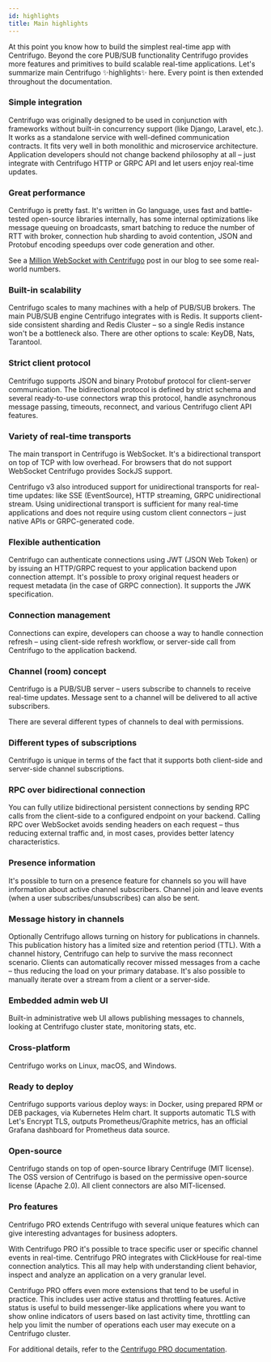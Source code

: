 ```yaml
---
id: highlights
title: Main highlights
---
```


At this point you know how to build the simplest real-time app with Centrifugo. Beyond the core PUB/SUB functionality Centrifugo provides more features and primitives to build scalable real-time applications. Let's summarize main Centrifugo ✨highlights✨ here. Every point is then extended throughout the documentation.

### Simple integration

Centrifugo was originally designed to be used in conjunction with frameworks without built-in concurrency support (like Django, Laravel, etc.). It works as a standalone service with well-defined communication contracts. It fits very well in both monolithic and microservice architecture. Application developers should not change backend philosophy at all – just integrate with Centrifugo HTTP or GRPC API and let users enjoy real-time updates. 

### Great performance

Centrifugo is pretty fast. It's written in Go language, uses fast and battle-tested open-source libraries internally, has some internal optimizations like message queuing on broadcasts, smart batching to reduce the number of RTT with broker, connection hub sharding to avoid contention, JSON and Protobuf encoding speedups over code generation and other.

See a [Million WebSocket with Centrifugo](/blog/2020/02/10/million-connections-with-centrifugo) post in our blog to see some real-world numbers.

### Built-in scalability

Centrifugo scales to many machines with a help of PUB/SUB brokers. The main PUB/SUB engine Centrifugo integrates with is Redis. It supports client-side consistent sharding and Redis Cluster – so a single Redis instance won't be a bottleneck also. There are other options to scale: KeyDB, Nats, Tarantool.

### Strict client protocol

Centrifugo supports JSON and binary Protobuf protocol for client-server communication. The bidirectional protocol is defined by strict schema and several ready-to-use connectors wrap this protocol, handle asynchronous message passing, timeouts, reconnect, and various Centrifugo client API features.

### Variety of real-time transports

The main transport in Centrifugo is WebSocket. It's a bidirectional transport on top of TCP with low overhead. For browsers that do not support WebSocket Centrifugo provides SockJS support.

Centrifugo v3 also introduced support for unidirectional transports for real-time updates: like SSE (EventSource), HTTP streaming, GRPC unidirectional stream. Using unidirectional transport is sufficient for many real-time applications and does not require using custom client connectors – just native APIs or GRPC-generated code.

### Flexible authentication

Centrifugo can authenticate connections using JWT (JSON Web Token) or by issuing an HTTP/GRPC request to your application backend upon connection attempt. It's possible to proxy original request headers or request metadata (in the case of GRPC connection). It supports the JWK specification.

### Connection management

Connections can expire, developers can choose a way to handle connection refresh – using client-side refresh workflow, or server-side call from Centrifugo to the application backend. 

### Channel (room) concept

Centrifugo is a PUB/SUB server – users subscribe to channels to receive real-time updates. Message sent to a channel will be delivered to all active subscribers.

There are several different types of channels to deal with permissions.

### Different types of subscriptions

Centrifugo is unique in terms of the fact that it supports both client-side and server-side channel subscriptions.

### RPC over bidirectional connection

You can fully utilize bidirectional persistent connections by sending RPC calls from the client-side to a configured endpoint on your backend. Calling RPC over WebSocket avoids sending headers on each request – thus reducing external traffic and, in most cases, provides better latency characteristics.

### Presence information

It's possible to turn on a presence feature for channels so you will have information about active channel subscribers. Channel join and leave events (when a user subscribes/unsubscribes) can also be sent.

### Message history in channels

Optionally Centrifugo allows turning on history for publications in channels. This publication history has a limited size and retention period (TTL). With a channel history, Centrifugo can help to survive the mass reconnect scenario. Clients can automatically recover missed messages from a cache – thus reducing the load on your primary database. It's also possible to manually iterate over a stream from a client or a server-side.

### Embedded admin web UI

Built-in administrative web UI allows publishing messages to channels, looking at Centrifugo cluster state, monitoring stats, etc.

### Cross-platform

Centrifugo works on Linux, macOS, and Windows.

### Ready to deploy

Centrifugo supports various deploy ways: in Docker, using prepared RPM or DEB packages, via Kubernetes Helm chart. It supports automatic TLS with Let's Encrypt TLS, outputs Prometheus/Graphite metrics, has an official Grafana dashboard for Prometheus data source.

### Open-source

Centrifugo stands on top of open-source library Centrifuge (MIT license). The OSS version of Centrifugo is based on the permissive open-source license (Apache 2.0). All client connectors are also MIT-licensed.

### Pro features

Centrifugo PRO extends Centrifugo with several unique features which can give interesting advantages for business adopters. 

With Centrifugo PRO it's possible to trace specific user or specific channel events in real-time. Centrifugo PRO integrates with ClickHouse for real-time connection analytics. This all may help with understanding client behavior, inspect and analyze an application on a very granular level.

Centrifugo PRO offers even more extensions that tend to be useful in practice. This includes user active status and throttling features. Active status is useful to build messenger-like applications where you want to show online indicators of users based on last activity time, throttling can help you limit the number of operations each user may execute on a Centrifugo cluster.

For additional details, refer to the [Centrifugo PRO documentation](../pro/overview.md). 
